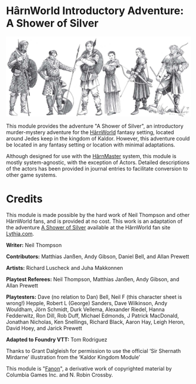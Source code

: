 # HârnWorld Introductory Adventure: A Shower of Silver

![Characters](assets/images/characters.jpg)

This module provides the adventure "A Shower of Silver", an introductory murder-mystery
adventure for the [HârnWorld](https://columbiagames.com/harnworld/)
fantasy setting, located around Jedes keep in the kingdom of Kaldor. However, this
adventure could be located in any fantasy setting or location with minimal adaptations.

Although designed for use with the [HârnMaster](https://foundryvtt.com/packages/hm3)
system, this module is mostly system-agnostic, with the exception of Actors.
Detailed descriptions of the actors has been provided in journal entries to facilitate
conversion to other game systems.

# Credits

This module is made possible by the hard work of Neil Thompson and other HârnWorld fans, and is provided at no
cost. This work is an adaptation of the adventure [A Shower of Silver](https://www.lythia.com/adventures/a-shower-of-silver/) available at
the HârnWorld fan site [Lythia.com](https://www.lythia.com/).

**Writer:** Neil Thompson

**Contributors:** Matthias Janßen, Andy Gibson, Daniel Bell, and Allan Prewett

**Artists:** Richard Luscheck and Juha Makkonnen

**Playtest Referees:** Neil Thompson, Matthias Janßen, Andy Gibson, and Allan Prewett

**Playtesters:** Dave (no relation to Dan) Bell, Neil F (this character sheet is wrong!) Hepple, Robert L (George) Sanders, Dave Wilkinson, Andy Wouldham, Jörn Schmidt, Durk Vellema, Alexander Riedel, Hanna Fedderwitz, Ron Dill, Rob Duff, Michael Edmonds, J Patrick MacDonald, Jonathan Nicholas, Ken Snellings, Richard Black, Aaron Hay, Leigh Heron, David Hoey, and Jarick Prewett

**Adapted to Foundry VTT:** Tom Rodriguez

Thanks to Grant Dalgleish for permission to use the official ‘Sir Shernath Mirdarne’ illustration from the ‘Kaldor Kingdom Module’

This module is "[Fanon](https://www.lythia.com/about/publishing-fan-written-material/)", a derivative work of copyrighted material by Columbia Games Inc. and N. Robin Crossby.

